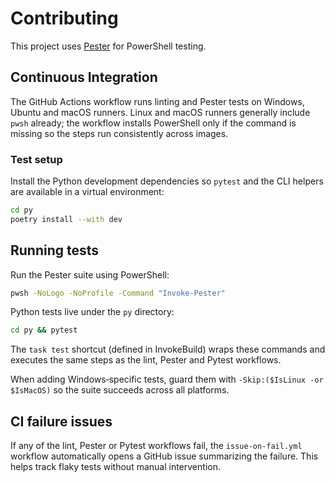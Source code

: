 # Contributing

This project uses [Pester](https://github.com/pester/Pester) for PowerShell testing.

## Continuous Integration

The GitHub Actions workflow runs linting and Pester tests on Windows, Ubuntu and
macOS runners. Linux and macOS runners generally include `pwsh` already; the
workflow installs PowerShell only if the command is missing so the steps run
consistently across images.

### Test setup

Install the Python development dependencies so `pytest` and the CLI helpers are
available in a virtual environment:

```bash
cd py
poetry install --with dev
```

## Running tests

Run the Pester suite using PowerShell:

```bash
pwsh -NoLogo -NoProfile -Command "Invoke-Pester"
```

Python tests live under the `py` directory:

```bash
cd py && pytest
```

The `task test` shortcut (defined in InvokeBuild) wraps these commands and
executes the same steps as the lint, Pester and Pytest workflows.

When adding Windows‑specific tests, guard them with
`-Skip:($IsLinux -or $IsMacOS)` so the suite succeeds across all platforms.

## CI failure issues

If any of the lint, Pester or Pytest workflows fail, the `issue-on-fail.yml` workflow automatically opens a GitHub issue summarizing the failure. This helps track flaky tests without manual intervention.
